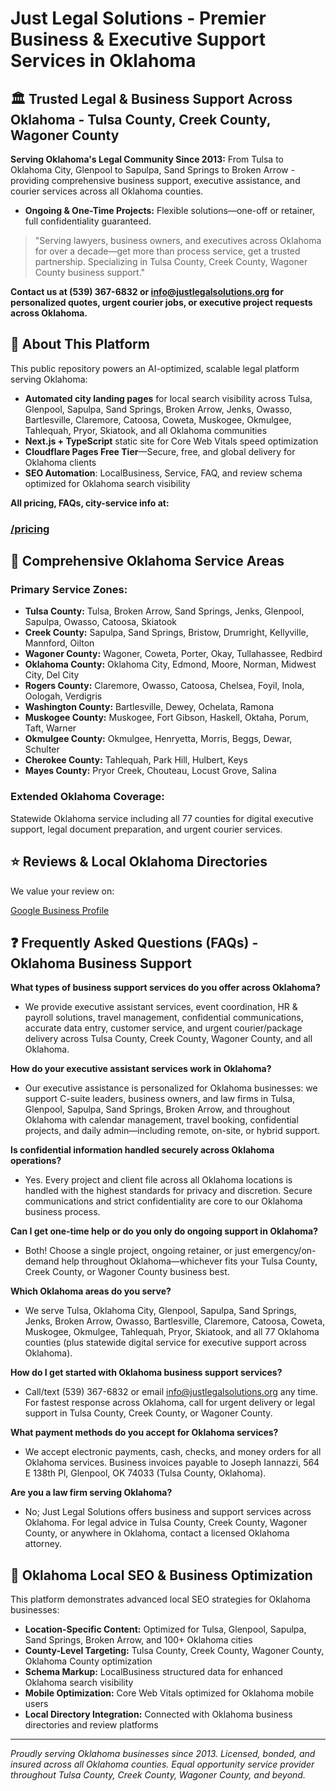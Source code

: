 # Just Legal Solutions - Premier Business & Executive Support Services in Oklahoma

## 🏛️ Trusted Legal & Business Support Across Oklahoma - Tulsa County, Creek County, Wagoner County

**Serving Oklahoma's Legal Community Since 2013:** From Tulsa to Oklahoma City, Glenpool to Sapulpa, Sand Springs to Broken Arrow - providing comprehensive business support, executive assistance, and courier services across all Oklahoma counties.

- **Ongoing & One-Time Projects:** Flexible solutions—one-off or retainer, full confidentiality guaranteed.

> "Serving lawyers, business owners, and executives across Oklahoma for over a decade—get more than process service, get a trusted partnership. Specializing in Tulsa County, Creek County, Wagoner County business support."

**Contact us at (539) 367-6832 or info@justlegalsolutions.org for personalized quotes, urgent courier jobs, or executive project requests across Oklahoma.**

## 🚀 About This Platform
This public repository powers an AI-optimized, scalable legal platform serving Oklahoma:

- **Automated city landing pages** for local search visibility across Tulsa, Glenpool, Sapulpa, Sand Springs, Broken Arrow, Jenks, Owasso, Bartlesville, Claremore, Catoosa, Coweta, Muskogee, Okmulgee, Tahlequah, Pryor, Skiatook, and all Oklahoma communities
- **Next.js + TypeScript** static site for Core Web Vitals speed optimization
- **Cloudflare Pages Free Tier**—Secure, free, and global delivery for Oklahoma clients
- **SEO Automation**: LocalBusiness, Service, FAQ, and review schema optimized for Oklahoma search visibility

**All pricing, FAQs, city-service info at:** 
### [/pricing](https://justlegalsolutions.org/pricing)

## 📍 Comprehensive Oklahoma Service Areas

### **Primary Service Zones:**
- **Tulsa County:** Tulsa, Broken Arrow, Sand Springs, Jenks, Glenpool, Sapulpa, Owasso, Catoosa, Skiatook
- **Creek County:** Sapulpa, Sand Springs, Bristow, Drumright, Kellyville, Mannford, Oilton
- **Wagoner County:** Wagoner, Coweta, Porter, Okay, Tullahassee, Redbird
- **Oklahoma County:** Oklahoma City, Edmond, Moore, Norman, Midwest City, Del City
- **Rogers County:** Claremore, Owasso, Catoosa, Chelsea, Foyil, Inola, Oologah, Verdigris
- **Washington County:** Bartlesville, Dewey, Ochelata, Ramona
- **Muskogee County:** Muskogee, Fort Gibson, Haskell, Oktaha, Porum, Taft, Warner
- **Okmulgee County:** Okmulgee, Henryetta, Morris, Beggs, Dewar, Schulter
- **Cherokee County:** Tahlequah, Park Hill, Hulbert, Keys
- **Mayes County:** Pryor Creek, Chouteau, Locust Grove, Salina

### **Extended Oklahoma Coverage:**
Statewide Oklahoma service including all 77 counties for digital executive support, legal document preparation, and urgent courier services.

## ⭐ Reviews & Local Oklahoma Directories
We value your review on:

[Google Business Profile](https://justlegalsolutions.org/)

## ❓ Frequently Asked Questions (FAQs) - Oklahoma Business Support

**What types of business support services do you offer across Oklahoma?**
- We provide executive assistant services, event coordination, HR & payroll solutions, travel management, confidential communications, accurate data entry, customer service, and urgent courier/package delivery across Tulsa County, Creek County, Wagoner County, and all Oklahoma.

**How do your executive assistant services work in Oklahoma?**
- Our executive assistance is personalized for Oklahoma businesses: we support C-suite leaders, business owners, and law firms in Tulsa, Glenpool, Sapulpa, Sand Springs, Broken Arrow, and throughout Oklahoma with calendar management, travel booking, confidential projects, and daily admin—including remote, on-site, or hybrid support.

**Is confidential information handled securely across Oklahoma operations?**
- Yes. Every project and client file across all Oklahoma locations is handled with the highest standards for privacy and discretion. Secure communications and strict confidentiality are core to our Oklahoma business process.

**Can I get one-time help or do you only do ongoing support in Oklahoma?**
- Both! Choose a single project, ongoing retainer, or just emergency/on-demand help throughout Oklahoma—whichever fits your Tulsa County, Creek County, or Wagoner County business best.

**Which Oklahoma areas do you serve?**
- We serve Tulsa, Oklahoma City, Glenpool, Sapulpa, Sand Springs, Jenks, Broken Arrow, Owasso, Bartlesville, Claremore, Catoosa, Coweta, Muskogee, Okmulgee, Tahlequah, Pryor, Skiatook, and all 77 Oklahoma counties (plus statewide digital service for executive support across Oklahoma).

**How do I get started with Oklahoma business support services?**
- Call/text (539) 367-6832 or email info@justlegalsolutions.org any time. For fastest response across Oklahoma, call for urgent delivery or legal support in Tulsa County, Creek County, or Wagoner County.

**What payment methods do you accept for Oklahoma services?**
- We accept electronic payments, cash, checks, and money orders for all Oklahoma services. Business invoices payable to Joseph Iannazzi, 564 E 138th Pl, Glenpool, OK 74033 (Tulsa County, Oklahoma).

**Are you a law firm serving Oklahoma?**
- No; Just Legal Solutions offers business and support services across Oklahoma. For legal advice in Tulsa County, Creek County, Wagoner County, or anywhere in Oklahoma, contact a licensed Oklahoma attorney.

## 🎯 Oklahoma Local SEO & Business Optimization

This platform demonstrates advanced local SEO strategies for Oklahoma businesses:

- **Location-Specific Content:** Optimized for Tulsa, Glenpool, Sapulpa, Sand Springs, Broken Arrow, and 100+ Oklahoma cities
- **County-Level Targeting:** Tulsa County, Creek County, Wagoner County, Oklahoma County optimization
- **Schema Markup:** LocalBusiness structured data for enhanced Oklahoma search visibility
- **Mobile Optimization:** Core Web Vitals optimized for Oklahoma mobile users
- **Local Directory Integration:** Connected with Oklahoma business directories and review platforms

---

*Proudly serving Oklahoma businesses since 2013. Licensed, bonded, and insured across all Oklahoma counties. Equal opportunity service provider throughout Tulsa County, Creek County, Wagoner County, and beyond.*
